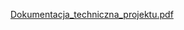 [Dokumentacja_techniczna_projektu.pdf](https://github.com/user-attachments/files/18285028/Dokumentacja_techniczna_projektu.pdf)
